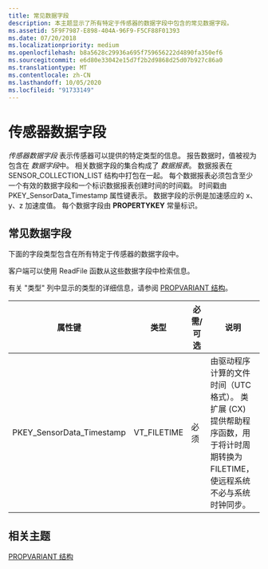 ```yaml
---
title: 常见数据字段
description: 本主题显示了所有特定于传感器的数据字段中包含的常见数据字段。
ms.assetid: 5F9F7987-E898-404A-96F9-F5CF88F01393
ms.date: 07/20/2018
ms.localizationpriority: medium
ms.openlocfilehash: b8a5628c29936a695f759656222d4890fa350ef6
ms.sourcegitcommit: e6d80e33042e15d7f2b2d9868d25d07b927c86a0
ms.translationtype: MT
ms.contentlocale: zh-CN
ms.lasthandoff: 10/05/2020
ms.locfileid: "91733149"
---
```

# <a name="sensor-data-fields"></a>传感器数据字段

*传感器数据字段* 表示传感器可以提供的特定类型的信息。 报告数据时，值被视为包含在 *数据字段*中。 相关数据字段的集合构成了 *数据报表*。 数据报表在 SENSOR_COLLECTION_LIST 结构中打包在一起。 每个数据报表必须包含至少一个有效的数据字段和一个标识数据报表创建时间的时间戳。 时间戳由 PKEY_SensorData_Timestamp 属性键表示。 数据字段的示例是加速感应的 x、y、z 加速度值。 每个数据字段由 **PROPERTYKEY** 常量标识。

## <a name="common-data-fields"></a>常见数据字段

下面的字段类型包含在所有特定于传感器的数据字段中。

客户端可以使用 ReadFile 函数从这些数据字段中检索信息。

有关 "类型" 列中显示的类型的详细信息，请参阅 [PROPVARIANT 结构](/windows/win32/api/propidlbase/ns-propidlbase-propvariant)。

|属性键|类型|必需/可选|说明|
| --- | --- | --- | --- |
|PKEY_SensorData_Timestamp|VT_FILETIME|必须|由驱动程序计算的文件时间（UTC 格式）。 类扩展 (CX) 提供帮助程序函数，用于将计时周期转换为 FILETIME，使远程系统不必与系统时钟同步。|

## <a name="related-topics"></a>相关主题

[PROPVARIANT 结构](/windows/win32/api/propidlbase/ns-propidlbase-propvariant)